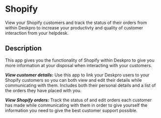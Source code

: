 # Shopify
View your Shopify customers and track the status of their orders from within Deskpro to increase your productivty and quality of customer interaction from your helpdesk.

## Description
This app gives you the functionality of Shopify within Deskpro to give you more information at your disposal when interacting with your customers.

***View customer details:*** Use this app to link your Deskpro users to your Shopify customers so you can both view and edit their details while communicating with them. Includes both their personal details and a list of the orders they have placed with you.

***View Shopify orders:*** Track the status of and edit orders each customer has made while communicating with them in order to give yourself the information you need to give the best customer support possible. 
